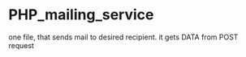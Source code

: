 # PHP_mailing_service
one file, that sends mail to desired recipient. it gets DATA from POST request
